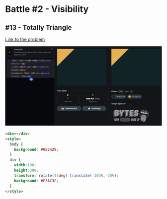 # Battle #2 - Visibility

## #13 - Totally Triangle

[Link to the problem](https://cssbattle.dev/play/13)

![result](../../Images/Battle%202/13-Totally-Triangle.png)

```html
<div></div>
<style>
  body {
    background: #0B2429;
  }
  div {
    width:100;
    height:300;
    transform: rotate(45deg) translate(-103%,-20%);
    background: #F3AC3C;
  }
</style>
```